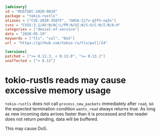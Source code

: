```toml
[advisory]
id = "RUSTSEC-2020-0019"
package = "tokio-rustls"
aliases = ["CVE-2020-35875", "GHSA-2jfv-g3fh-xq3v"]
cvss = "CVSS:3.1/AV:N/AC:L/PR:N/UI:N/S:U/C:N/I:N/A:H"
categories = ["denial-of-service"]
date = "2020-05-19"
keywords = ["tls", "ssl", "DoS"]
url = "https://github.com/tokio-rs/tls/pull/14"

[versions]
patched = [">= 0.12.3, < 0.13.0", ">= 0.13.1"]
unaffected = ["< 0.12"]
```

# tokio-rustls reads may cause excessive memory usage

`tokio-rustls` does not call `process_new_packets` immediately after `read`,
so the expected termination condition `wants_read` always returns true.
As long as new incoming data arrives faster than it is processed
and the reader does not return pending, data will be buffered.

This may cause DoS.
